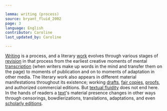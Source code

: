 ```yaml
---

lemma: writing (process)
source: bryant_fluid_2002
page: 3
language: English
contributor: Caroline
last_updated_by: Caroline

---
```


[Writing](writingAct.html) is a process, and a literary [work](work.html) evolves through various stages of [revision](revision.html) in that process from the earliest creative moments of mental [transcription](transcription.html) (when writers make up words in the mind and transfer them on the page) to moments of publication and on to moments of adaptation in other media. The literary work also appears in different material manifestations throughout its existence; working [drafts](draft.html), [fair copies](fairCopy.html), [proofs](proofs.html), and authorized commercial editions. But [textual fluidity](textFluid.html) does not end here. In the hands of readers a [text](text.html)'s material presence changes in other ways through censorings, bowdlerizations, translations, adaptations, and even [scholarly editions](editionScholarly.html).
